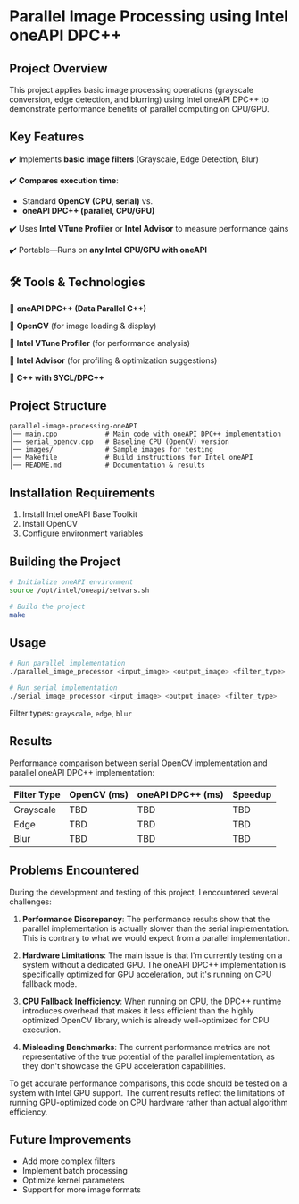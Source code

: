 # Parallel Image Processing using Intel oneAPI DPC++

## Project Overview

This project applies basic image processing operations (grayscale conversion, edge detection, and blurring) using Intel oneAPI DPC++ to demonstrate performance benefits of parallel computing on CPU/GPU.

## Key Features

✔️ Implements **basic image filters** (Grayscale, Edge Detection, Blur)

✔️ **Compares execution time**:
* Standard **OpenCV (CPU, serial)** vs.
* **oneAPI DPC++ (parallel, CPU/GPU)**

✔️ Uses **Intel VTune Profiler** or **Intel Advisor** to measure performance gains

✔️ Portable—Runs on **any Intel CPU/GPU with oneAPI**

## 🛠️ Tools & Technologies

🔹 **oneAPI DPC++ (Data Parallel C++)**

🔹 **OpenCV** (for image loading & display)

🔹 **Intel VTune Profiler** (for performance analysis)

🔹 **Intel Advisor** (for profiling & optimization suggestions)

🔹 **C++ with SYCL/DPC++**


## Project Structure

```
parallel-image-processing-oneAPI
│── main.cpp            # Main code with oneAPI DPC++ implementation
│── serial_opencv.cpp   # Baseline CPU (OpenCV) version
│── images/             # Sample images for testing
│── Makefile            # Build instructions for Intel oneAPI
│── README.md           # Documentation & results
```

## Installation Requirements

1. Install Intel oneAPI Base Toolkit
2. Install OpenCV
3. Configure environment variables

## Building the Project

```bash
# Initialize oneAPI environment
source /opt/intel/oneapi/setvars.sh

# Build the project
make
```

## Usage

```bash
# Run parallel implementation
./parallel_image_processor <input_image> <output_image> <filter_type>

# Run serial implementation
./serial_image_processor <input_image> <output_image> <filter_type>
```

Filter types: `grayscale`, `edge`, `blur`

## Results

Performance comparison between serial OpenCV implementation and parallel oneAPI DPC++ implementation:

| Filter Type | OpenCV (ms) | oneAPI DPC++ (ms) | Speedup |
|-------------|-------------|-------------------|---------|
| Grayscale   | TBD         | TBD               | TBD     |
| Edge        | TBD         | TBD               | TBD     |
| Blur        | TBD         | TBD               | TBD     |

## Problems Encountered

During the development and testing of this project, I encountered several challenges:

1. **Performance Discrepancy**: The performance results show that the parallel implementation is actually slower than the serial implementation. This is contrary to what we would expect from a parallel implementation.

2. **Hardware Limitations**: The main issue is that I'm currently testing on a system without a dedicated GPU. The oneAPI DPC++ implementation is specifically optimized for GPU acceleration, but it's running on CPU fallback mode.

3. **CPU Fallback Inefficiency**: When running on CPU, the DPC++ runtime introduces overhead that makes it less efficient than the highly optimized OpenCV library, which is already well-optimized for CPU execution.

4. **Misleading Benchmarks**: The current performance metrics are not representative of the true potential of the parallel implementation, as they don't showcase the GPU acceleration capabilities.

To get accurate performance comparisons, this code should be tested on a system with Intel GPU support. The current results reflect the limitations of running GPU-optimized code on CPU hardware rather than actual algorithm efficiency.

## Future Improvements

- Add more complex filters
- Implement batch processing
- Optimize kernel parameters
- Support for more image formats
